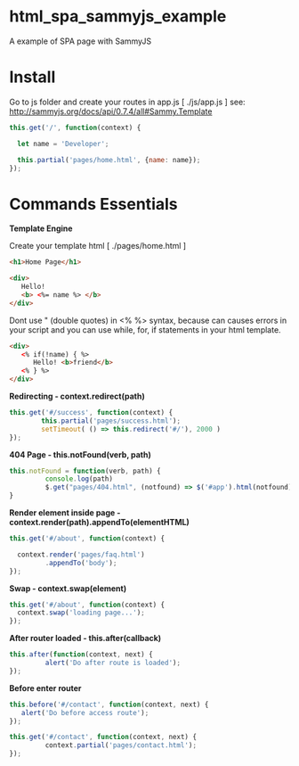 # html_spa_sammyjs_example
A example of SPA page with SammyJS 

# Install

Go to js folder and create your routes in app.js [ ./js/app.js ]
see: http://sammyjs.org/docs/api/0.7.4/all#Sammy.Template

```js
this.get('/', function(context) {

  let name = 'Developer';

  this.partial('pages/home.html', {name: name});
});
```

 
 # Commands Essentials
 
 **Template Engine**

Create your template html [ ./pages/home.html ]

```html
<h1>Home Page</h1> 

<div>
   Hello! 
   <b> <%= name %> </b>
</div> 

```
Dont use " (double quotes) in <% %> syntax, because can causes errors in your script and you can use while, for, if statements in your html template.

```html
<div>
   <% if(!name) { %>
      Hello! <b>friend</b>
   <% } %>   
</div>
 ```
 
 **Redirecting - context.redirect(path)**
 
 ```js
 this.get('#/success', function(context) {
         this.partial('pages/success.html');
         setTimeout( () => this.redirect('#/'), 2000 )
});
 ```
 
 
 **404 Page - this.notFound(verb, path)**
 
```js
this.notFound = function(verb, path) {
         console.log(path)
         $.get("pages/404.html", (notfound) => $('#app').html(notfound) );
}
```


**Render element inside page - context.render(path).appendTo(elementHTML)**

```js
this.get('#/about', function(context) {

  context.render('pages/faq.html')
         .appendTo('body');
});
```


**Swap - context.swap(element)**
```js
this.get('#/about', function(context) {
  context.swap('loading page...');
});
```

**After router loaded - this.after(callback)** 
```js
this.after(function(context, next) {
         alert('Do after route is loaded');
});
```

**Before enter router**
```js
this.before('#/contact', function(context, next) {
   alert('Do before access route');
});

this.get('#/contact', function(context, next) {
         context.partial('pages/contact.html');
});
```

